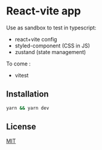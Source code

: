 # React-vite app

Use as sandbox to test in typescript:
* react+vite config
* styled-component (CSS in JS)
* zustand (state management)

To come :
* vitest

## Installation

```bash
yarn && yarn dev
```

## License

[MIT](https://choosealicense.com/licenses/mit/)